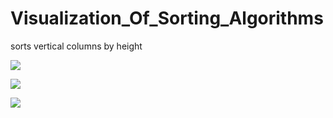 # Visualization_Of_Sorting_Algorithms
sorts vertical columns by height

![](https://i.imgur.com/wB6Mt86.gif)

![](https://i.imgur.com/BXbaoyB.gif)

![](https://i.imgur.com/KabeU0p.gif)


